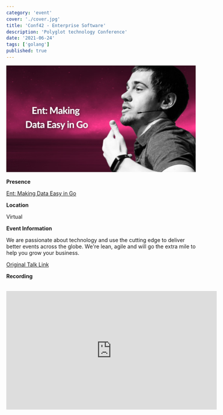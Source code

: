 ```yaml
---
category: 'event'
cover: './cover.jpg'
title: 'Conf42 - Enterprise Software'
description: 'Polyglot technology Conference'
date: '2021-06-24'
tags: ['golang']
published: true
---
```

![cover](./cover.jpg)

**Presence**

[Ent: Making Data Easy in Go]()

**Location**

Virtual

**Event Information**

We are passionate about technology and use the cutting edge to deliver better events across the globe. We're lean, agile and will go the extra mile to help you grow your business.

[Original Talk Link](https://www.conf42.com/Golang_2021_Dmitry_Vinnik_ent_making_data_easy)

**Recording**

<br>

<iframe width="560" height="315" src="https://www.youtube.com/embed/dOE_UEwzgMw" title="YouTube video player" frameborder="0" allow="accelerometer; autoplay; clipboard-write; encrypted-media; gyroscope; picture-in-picture" allowfullscreen></iframe>

<br>
